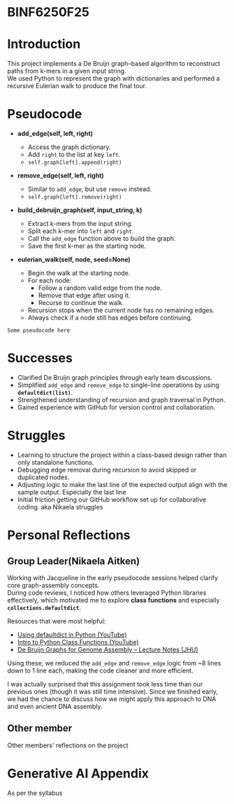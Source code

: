 # BINF6250F25
# Introduction
This project implements a De Bruijn graph–based algorithm to reconstruct paths from k-mers in a given input string.  
We used Python to represent the graph with dictionaries and performed a recursive Eulerian walk to produce the final tour.

# Pseudocode
- **add_edge(self, left, right)**
  - Access the graph dictionary.  
  - Add `right` to the list at key `left`.  
  - `self.graph[left].append(right)`

- **remove_edge(self, left, right)**
  - Similar to `add_edge`, but use `remove` instead.  
  - `self.graph[left].remove(right)`

- **build_debruijn_graph(self, input_string, k)**
  - Extract k-mers from the input string.  
  - Split each k-mer into `left` and `right`.  
  - Call the `add_edge` function above to build the graph.  
  - Save the first k-mer as the starting node.

- **eulerian_walk(self, node, seed=None)**
  - Begin the walk at the starting node.  
  - For each node:  
    - Follow a random valid edge from the node.  
    - Remove that edge after using it.  
    - Recurse to continue the walk.  
  - Recursion stops when the current node has no remaining edges.  
  - Always check if a node still has edges before continuing.

```
Some pseudocode here
```

# Successes
- Clarified De Bruijn graph principles through early team discussions.  
- Simplified `add_edge` and `remove_edge` to single-line operations by using **`defaultdict(list)`**.  
- Strengthened understanding of recursion and graph traversal in Python.  
- Gained experience with GitHub for version control and collaboration.

# Struggles
- Learning to structure the project within a class-based design rather than only standalone functions.  
- Debugging edge removal during recursion to avoid skipped or duplicated nodes.  
- Adjusting logic to make the last line of the expected output align with the sample output. Especially the last line 
- Initial friction getting our GitHub workflow set up for collaborative coding. aka Nikaela struggles

# Personal Reflections
## Group Leader(Nikaela Aitken)
Working with Jacqueline in the early pseudocode sessions helped clarify core graph-assembly concepts.  
During code reviews, I noticed how others leveraged Python libraries effectively, which motivated me to explore **class functions** and especially **`collections.defaultdict`**.  

Resources that were most helpful:  
- [Using defaultdict in Python (YouTube)](https://www.youtube.com/watch?v=JH4q65dZPvY)  
- [Intro to Python Class Functions (YouTube)](https://www.youtube.com/watch?v=UtkTd8UaxEo)  
- [De Bruijn Graphs for Genome Assembly – Lecture Notes (JHU)](https://www.cs.jhu.edu/~langmea/resources/lecture_notes/assembly_dbg.pdf)

Using these, we reduced the `add_edge` and `remove_edge` logic from ~8 lines down to 1 line each, making the code cleaner and more efficient.

I was actually surprised that this assignment took less time than our previous ones (though it was still time intensive). Since we finished early, we had the chance to discuss how we might apply this approach to DNA and even ancient DNA assembly.

## Other member
Other members' reflections on the project

# Generative AI Appendix
As per the syllabus
